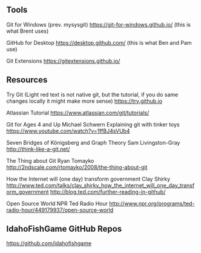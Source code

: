 

Tools
------
Git for Windows (prev. mysysgit)
https://git-for-windows.github.io/  (this is what Brent uses)

GitHub for Desktop
https://desktop.github.com/  (this is what Ben and Pam use)

Git Extensions
https://gitextensions.github.io/



Resources
--------
Try Git 
(Light red text is not native git, but the tutorial, if you do same changes locally it might make more sense)
https://try.github.io 

Atlassian Tutorial
https://www.atlassian.com/git/tutorials/

Git for Ages 4 and Up
Michael Schwern
Explaining git with tinker toys
https://www.youtube.com/watch?v=1ffBJ4sVUb4

Seven Bridges of Königsberg and Graph Theory
Sam Livingston-Gray
http://think-like-a-git.net/

The Thing about Git
Ryan Tomayko
http://2ndscale.com/rtomayko/2008/the-thing-about-git

How the Internet will (one day) transform government
Clay Shirky
http://www.ted.com/talks/clay_shirky_how_the_internet_will_one_day_transform_government
http://blog.ted.com/further-reading-in-github/

Open Source World
NPR Ted Radio Hour
http://www.npr.org/programs/ted-radio-hour/449179937/open-source-world

IdahoFishGame GitHub Repos
--------
https://github.com/idahofishgame

